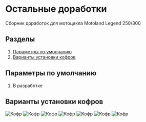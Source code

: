 # Остальные доработки
Сборник доработок для мотоцикла Motoland Legend 250/300

## Разделы
1. [Параметры по умолчанию](#params)
2. [Варианты установки кофров](#sidebags)


## Параметры по умолчанию <a name="params"></a>

1. В разработке


## Варианты установки кофров <a name="sidebags"></a>

![Кофр](img/A1i5l4_kOEM.jpg)
![Кофр](img/t4xLL0JxgMQ.jpg)
![Кофр](img/kq7hWlf7Dik.jpg)
![Кофр](img/dYXznQcPZuA.jpg)
![Кофр](img/aXM-a9m-FFQ.jpg)
![Кофр](img/GF-kqov8xJk.jpg)
![Кофр](img/o_z0baRKQhk.jpg)
